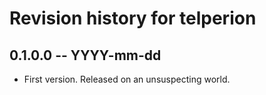 # Revision history for telperion

## 0.1.0.0 -- YYYY-mm-dd

* First version. Released on an unsuspecting world.
